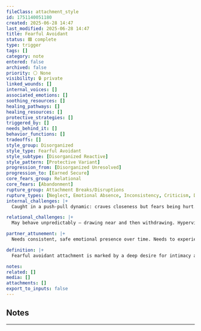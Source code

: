 ```yaml
---
fileClass: attachment_style
id: 1751140051180
created: 2025-06-28 14:47
last_modified: 2025-06-28 14:47
title: Fearful Avoidant
status: 🟩 complete
type: trigger
tags: []
category: note
entered: false
archived: false
priority: ⚪ None
visibility: 🔒 private
linked_wounds: []
internal_voices: []
associated_emotions: []
soothing_resources: []
healing_pathways: []
healing_resources: []
protective_strategies: []
triggered_by: []
needs_behind_it: []
behavior_functions: []
tradeoffs: []
style_group: Disorganized
style_type: Fearful Avoidant
style_subtype: [Disorganized Reactive]
style_pattern: [Protective Variant]
progression_from: [Disorganized Unresolved]
progression_to: [Earned Secure]
core_fears_group: Relational
core_fears: [Abandonment]
rupture_group: Attachment Breaks/Disruptions
rupture_types: [Neglect, Emotional Absence, Inconsistency, Criticism, Dismissal, Reversal of Roles, Conditional Love, Loss or Separation, Disruption of Safety]
internal_challenges: |+
  Caught in a push-pull dynamic: craves closeness but fears being hurt. Struggles to regulate emotions and make sense of inner conflict.

relational_challenges: |+
  May behave unpredictably — drawing near and then withdrawing. Hypervigilant to rejection, often misreading intent and fearing betrayal.

partner_attunement: |+
  Needs consistent, safe emotional presence over time. Needs to experience both acceptance and stability without pressure.

definition: |+
  Fearful avoidant attachment is marked by a deep desire for intimacy alongside intense fear of it. Individuals may alternate between pursuit and withdrawal due to unresolved early trauma.

notes: 
related: []
media: []
attachments: []
export_to_inputs: false
---
```


## Notes
---

